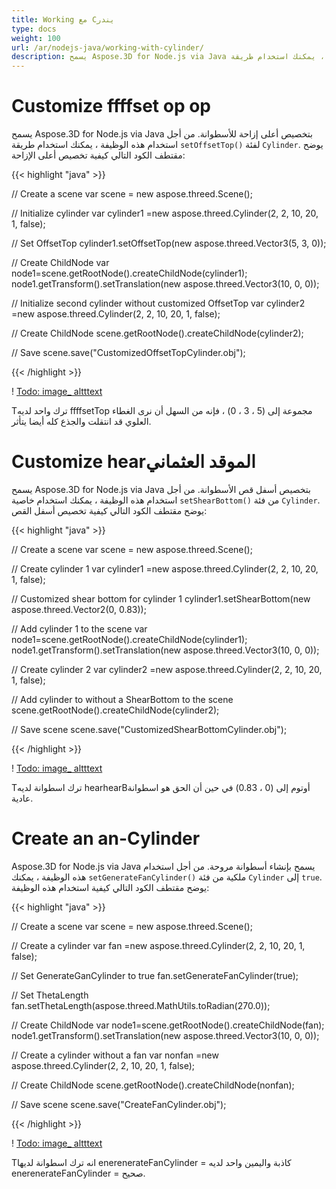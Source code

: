 ```yaml
---
title: Working مع Cيندر
type: docs
weight: 100
url: /ar/nodejs-java/working-with-cylinder/
description: يسمح Aspose.3D for Node.js via Java بتخصيص أعلى إزاحة للأسطوانة. لاستخدام هذه الوظيفة ، يمكنك استخدام طريقة setOffsetTop() لفئة الأسطوانة.
---
```

#  **Customize ffffset op op**
يسمح Aspose.3D for Node.js via Java بتخصيص أعلى إزاحة للأسطوانة. من أجل استخدام هذه الوظيفة ، يمكنك استخدام طريقة `setOffsetTop()` لفئة `Cylinder`. يوضح مقتطف الكود التالي كيفية تخصيص أعلى الإزاحة:



{{< highlight "java" >}}

// Create a scene
var scene = new aspose.threed.Scene();

// Initialize cylinder
var cylinder1 =new aspose.threed.Cylinder(2, 2, 10, 20, 1, false);

// Set OffsetTop
cylinder1.setOffsetTop(new aspose.threed.Vector3(5, 3, 0));

// Create ChildNode
var node1=scene.getRootNode().createChildNode(cylinder1);
node1.getTransform().setTranslation(new aspose.threed.Vector3(10, 0, 0));

// Initialize second cylinder without customized OffsetTop
var cylinder2 =new aspose.threed.Cylinder(2, 2, 10, 20, 1, false);

// Create ChildNode
scene.getRootNode().createChildNode(cylinder2);

// Save
scene.save("CustomizedOffsetTopCylinder.obj");

{{< /highlight >}}

! [Todo: image_ altttext](working-with-cylinder_1.png)

Tترك واحد لديه ffffsetTop مجموعة إلى (5 ، 3 ، 0) ، فإنه من السهل أن نرى الغطاء العلوي قد انتقلت والجذع كله أيضا يتأثر.
#  **Customize hearالموقد العثماني**
يسمح Aspose.3D for Node.js via Java بتخصيص أسفل قص الأسطوانة. من أجل استخدام هذه الوظيفة ، يمكنك استخدام خاصية `setShearBottom()` من فئة `Cylinder`. يوضح مقتطف الكود التالي كيفية تخصيص أسفل القص:

{{< highlight "java" >}}

// Create a scene
var scene = new aspose.threed.Scene();

// Create cylinder 1
var cylinder1 =new aspose.threed.Cylinder(2, 2, 10, 20, 1, false);

// Customized shear bottom for cylinder 1
cylinder1.setShearBottom(new aspose.threed.Vector2(0, 0.83));

// Add cylinder 1 to the scene
var node1=scene.getRootNode().createChildNode(cylinder1);
node1.getTransform().setTranslation(new aspose.threed.Vector3(10, 0, 0));

// Create cylinder 2
var cylinder2 =new aspose.threed.Cylinder(2, 2, 10, 20, 1, false);

// Add cylinder to without a ShearBottom to the scene
scene.getRootNode().createChildNode(cylinder2);

// Save scene
scene.save("CustomizedShearBottomCylinder.obj");

{{< /highlight >}}

! [Todo: image_ altttext](working-with-cylinder_2.png)

Tترك اسطوانة لديه hearhearBأوتوم إلى (0 ، 0.83) في حين أن الحق هو اسطوانة عادية.
#  **Create an an-Cylinder**
Aspose.3D for Node.js via Java يسمح بإنشاء أسطوانة مروحة. من أجل استخدام هذه الوظيفة ، يمكنك `setGenerateFanCylinder()` ملكية من فئة `Cylinder` إلى `true`. يوضح مقتطف الكود التالي كيفية استخدام هذه الوظيفة:

{{< highlight "java" >}}

// Create a scene
var scene = new aspose.threed.Scene();

// Create a cylinder
var fan  =new aspose.threed.Cylinder(2, 2, 10, 20, 1, false);

// Set GenerateGanCylinder to true
fan.setGenerateFanCylinder(true);

// Set ThetaLength
fan.setThetaLength(aspose.threed.MathUtils.toRadian(270.0));

// Create ChildNode
var node1=scene.getRootNode().createChildNode(fan);
node1.getTransform().setTranslation(new aspose.threed.Vector3(10, 0, 0));

// Create a cylinder without a fan
var nonfan  =new aspose.threed.Cylinder(2, 2, 10, 20, 1, false);

// Create ChildNode
scene.getRootNode().createChildNode(nonfan);

// Save scene
scene.save("CreateFanCylinder.obj");

{{< /highlight >}}

! [Todo: image_ altttext](working-with-cylinder_3.png)

Tانه ترك اسطوانة لديها enerenerateFanCylinder = كاذبة واليمين واحد لديه enerenerateFanCylinder = صحيح.
